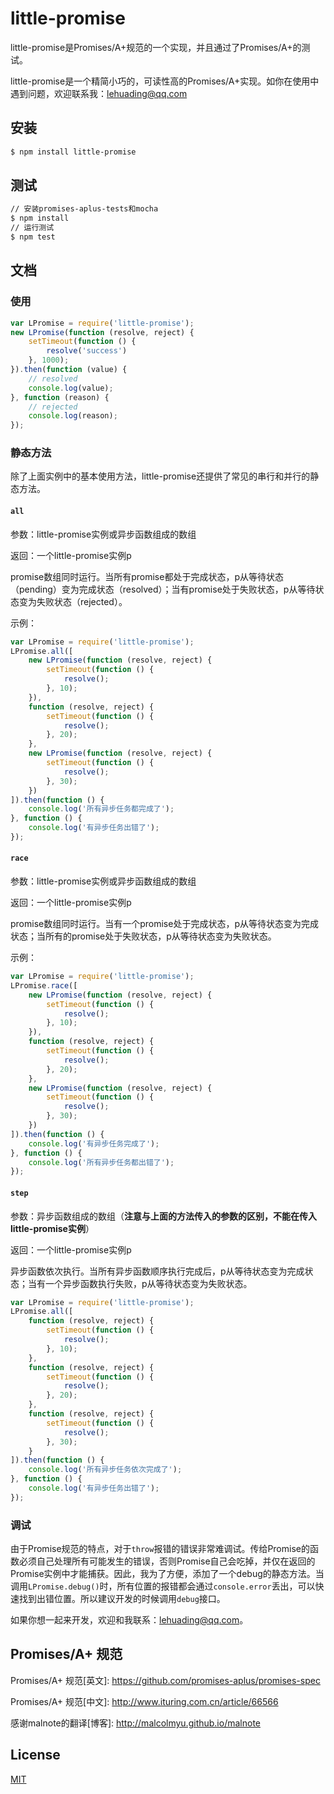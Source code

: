 # little-promise

little-promise是Promises/A+规范的一个实现，并且通过了Promises/A+的测试。

little-promise是一个精简小巧的，可读性高的Promises/A+实现。如你在使用中遇到问题，欢迎联系我：lehuading@qq.com

## 安装

```sh
$ npm install little-promise
```

## 测试

```sh
// 安装promises-aplus-tests和mocha
$ npm install
// 运行测试
$ npm test
```

## 文档

### 使用

```js
var LPromise = require('little-promise');
new LPromise(function (resolve, reject) {
    setTimeout(function () {
        resolve('success')
    }, 1000);
}).then(function (value) {
    // resolved
    console.log(value);
}, function (reason) {
    // rejected
    console.log(reason);
});
```

### 静态方法

除了上面实例中的基本使用方法，little-promise还提供了常见的串行和并行的静态方法。

#### `all`

参数：little-promise实例或异步函数组成的数组

返回：一个little-promise实例p

promise数组同时运行。当所有promise都处于完成状态，p从等待状态（pending）变为完成状态（resolved）；当有promise处于失败状态，p从等待状态变为失败状态（rejected）。

示例：

```js
var LPromise = require('little-promise');
LPromise.all([
    new LPromise(function (resolve, reject) {
        setTimeout(function () {
            resolve();
        }, 10);
    }),
    function (resolve, reject) {
        setTimeout(function () {
            resolve();
        }, 20);
    },
    new LPromise(function (resolve, reject) {
        setTimeout(function () {
            resolve();
        }, 30);
    })
]).then(function () {
    console.log('所有异步任务都完成了');
}, function () {
    console.log('有异步任务出错了');
});
```

#### `race`

参数：little-promise实例或异步函数组成的数组

返回：一个little-promise实例p

promise数组同时运行。当有一个promise处于完成状态，p从等待状态变为完成状态；当所有的promise处于失败状态，p从等待状态变为失败状态。

示例：

```js
var LPromise = require('little-promise');
LPromise.race([
    new LPromise(function (resolve, reject) {
        setTimeout(function () {
            resolve();
        }, 10);
    }),
    function (resolve, reject) {
        setTimeout(function () {
            resolve();
        }, 20);
    },
    new LPromise(function (resolve, reject) {
        setTimeout(function () {
            resolve();
        }, 30);
    })
]).then(function () {
    console.log('有异步任务完成了');
}, function () {
    console.log('所有异步任务都出错了');
});
```

#### `step`

参数：异步函数组成的数组（**注意与上面的方法传入的参数的区别，不能在传入little-promise实例**）

返回：一个little-promise实例p

异步函数依次执行。当所有异步函数顺序执行完成后，p从等待状态变为完成状态；当有一个异步函数执行失败，p从等待状态变为失败状态。

```js
var LPromise = require('little-promise');
LPromise.all([
    function (resolve, reject) {
        setTimeout(function () {
            resolve();
        }, 10);
    },
    function (resolve, reject) {
        setTimeout(function () {
            resolve();
        }, 20);
    },
    function (resolve, reject) {
        setTimeout(function () {
            resolve();
        }, 30);
    }
]).then(function () {
    console.log('所有异步任务依次完成了');
}, function () {
    console.log('有异步任务出错了');
});
```

### 调试

由于Promise规范的特点，对于`throw`报错的错误非常难调试。传给Promise的函数必须自己处理所有可能发生的错误，否则Promise自己会吃掉，并仅在返回的Promise实例中才能捕获。因此，我为了方便，添加了一个debug的静态方法。当调用`LPromise.debug()`时，所有位置的报错都会通过`console.error`丢出，可以快速找到出错位置。所以建议开发的时候调用`debug`接口。

如果你想一起来开发，欢迎和我联系：lehuading@qq.com。

## Promises/A+ 规范

Promises/A+ 规范[英文]: https://github.com/promises-aplus/promises-spec

Promises/A+ 规范[中文]: http://www.ituring.com.cn/article/66566

感谢malnote的翻译[博客]: http://malcolmyu.github.io/malnote

## License

[MIT](https://opensource.org/licenses/MIT)
